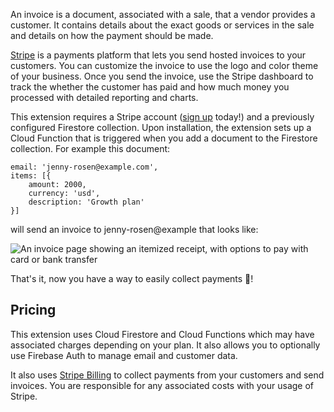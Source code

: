 
An invoice is a document, associated with a sale, that a vendor provides a customer. It contains details about the exact goods or services in the sale and details on how the payment should be made. 

[Stripe](https://stripe.com/) is a payments platform that lets you send hosted invoices to your customers. You can customize the invoice to use the logo and color theme of your business. Once you send the invoice, use the Stripe dashboard to track the whether the customer has paid and how much money you processed with detailed reporting and charts.

This extension requires a Stripe account ([sign up](http://dashboard.stripe.com/register) today!) and a previously configured Firestore collection. Upon installation, the extension sets up a Cloud Function that is triggered when you add a document to the Firestore collection. For example this document:

```
email: 'jenny-rosen@example.com',
items: [{
    amount: 2000,
    currency: 'usd',
    description: 'Growth plan'
}]
```

will send an invoice to jenny-rosen@example that looks like:

![An invoice page showing an itemized receipt, with options to pay with card or bank transfer](https://stripe.com/img/docs/billing/hosted-invoice-page.png)

That's it, now you have a way to easily collect payments 💸!

## Pricing

This extension uses Cloud Firestore and Cloud Functions which may have associated charges depending on your plan. It also allows you to optionally use Firebase Auth to manage email and customer data.  

It also uses [Stripe Billing](https://stripe.com/pricing#billing-pricing) to collect payments from your customers and send invoices. You are responsible for any associated costs with your usage of Stripe. 
